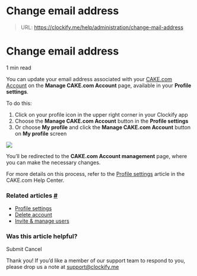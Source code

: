 # Change email address

> URL: https://clockify.me/help/administration/change-mail-address

# Change email address

1 min read

You can update your email address associated with your [CAKE.com Account](https://cake.com/help/introduction-to-cake-com/what-is-cake-com-productivity-suite/#cake-com-account) on the **Manage CAKE.com Account** page, available in your **Profile settings**.

To do this:

1. Click on your profile icon in the upper right corner in your Clockify app
2. Choose the **Manage CAKE.com Account** button in the **Profile settings**
3. Or choose **My profile** and click the **Manage CAKE.com Account** button on **My profile** screen

![](https://clockify.me/help/wp-content/uploads/2019/01/Screenshot-2025-04-01-at-13.04.37-876x1024.png)

You’ll be redirected to the **CAKE.com Account management** page, where you can make the necessary changes.

For more details on this process, refer to the [Profile settings](https://cake.com/help/administration/profile-settings/) article in the CAKE.com Help Center.

### Related articles [#](#related-articles)

* [Profile settings](https://clockify.me/help/administration/profile-settings)
* [Delete account](https://clockify.me/help/administration/deleting-account)
* [Invite & manage users](https://clockify.me/help/administration/inviting-users)

### Was this article helpful?

Submit
Cancel

Thank you! If you’d like a member of our support team to respond to you, please drop us a note at support@clockify.me